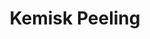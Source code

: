 ---
title: Kemisk Peeling
templateKey: category-page
id: 10
description: ""
image: /img/circadia-pensel.jpg
slug: kemisk-peeling
brandLogo: /img/brand_Default.png
brandUrl: " "
---